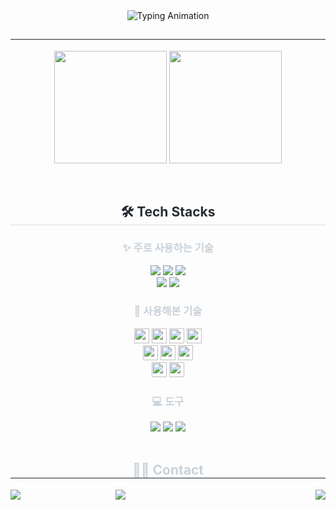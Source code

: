<div align="center">
    <!-- 상단 메시지 -->
    <img src="https://readme-typing-svg.demolab.com?font=Fira+Code&weight=600&pause=1000&color=918FE0&width=435&height=70&size=36&lines=Hi!+I'm+DongYoung" alt="Typing Animation">
<!--     <div style="text-align: left;"> 
        <h2 style="border-bottom: 1px solid #21262d; color: #c9d1d9;"> 🤗 </h2>
        <div style="font-weight: 700; font-size: 15px; color: #c9d1d9;"> 오늘도 화이팅🖐️ </div> 
    </div> -->
    <!-- GitHub Stats -->
    <h2 style="border-bottom: 1px solid #21262d; color: #c9d1d9;"></h2> 
    <p>
        <img height=180 src="https://github-readme-stats-veggie-garden.vercel.app/api?username=dahli4&show_icons=true&include_all_commits=true&theme=material-palenight&hide_border=true&bg_color=00000000&icon_color=E3E3E3A8&text_color=918FE0&title_color=918FE0&count_private=true&locale=kr" />
        <img height=180 src="https://github-readme-stats-veggie-garden.vercel.app/api/top-langs/?username=dahli4&exclude_repo=compVison&layout=compact&bg_color=00000000&title_color=918FE0&hide_border=true&text_color=918FE0&locale=kr" />
        <!--<img src="https://github-readme-activity-graph.vercel.app/graph?username=dahli4&theme=react-dark&bg_color=20232a&hide_border=true&line=8A87D0&color=918FE0" width=99.5%/>-->
    </p>
    <br> 
    <!-- Tech Stacks -->
    <h2 style="border-bottom: 1px solid #d8dee4; color: #282d33;"> 🛠️ Tech Stacks </h2> 
    <!-- 주로 사용하는 기술 -->
    <h3 style="color: #c9d1d9;">✨ 주로 사용하는 기술</h3>
    <div>
        <img src="https://img.shields.io/badge/IOS-000000?style=for-the-badge&logo=IOS&logoColor=white">
        <img src="https://img.shields.io/badge/Swift-F05138?style=for-the-badge&logo=Swift&logoColor=white">
        <img src="https://img.shields.io/badge/react-%2320232a.svg?style=for-the-badge&logo=react&logoColor=%2361DAFB">
        <br>
        <img src="https://img.shields.io/badge/Android-3DDC84?style=for-the-badge&logo=android&logoColor=white">
        <img src="https://img.shields.io/badge/kotlin-%237F52FF.svg?style=for-the-badge&logo=kotlin&logoColor=white">
    </div>
    <!-- 사용해본 기술 -->
    <h3 style="color: #c9d1d9;">🔧 사용해본 기술</h3>
    <div>
        <img src="https://img.shields.io/badge/Firebase-FFCA28?style=for-the-badge&logo=Firebase&logoColor=white" style="height: 24px;">
        <img src="https://img.shields.io/badge/javascript-F7DF1E?style=for-the-badge&logo=javascript&logoColor=black" style="height: 24px;">
        <img src="https://img.shields.io/badge/Flutter-02569B?style=for-the-badge&logo=Flutter&logoColor=white" style="height: 24px;">
        <img src="https://img.shields.io/badge/dart-%230175C2.svg?style=for-the-badge&logo=dart&logoColor=white" style="height: 24px;">
        <br />
        <img src="https://img.shields.io/badge/typescript-%23007ACC.svg?style=for-the-badge&logo=typescript&logoColor=white" style="height: 24px;">
        <img src="https://img.shields.io/badge/Java-007396?style=for-the-badge&logo=Java&logoColor=white" style="height: 24px;">
        <img src="https://img.shields.io/badge/Spring Boot-6DB33F?style=for-the-badge&logo=spring boot&logoColor=white" style="height: 24px;">
        <br />
        <img src="https://img.shields.io/badge/oracle-F80000?style=for-the-badge&logo=oracle&logoColor=white" style="height: 24px;">
        <img src="https://img.shields.io/badge/AWS-%23FF9900.svg?style=for-the-badge&logo=amazon-aws&logoColor=white" style="height: 24px;">
    </div>
    <!-- 도구 -->
    <h3 style="color: #c9d1d9;">💻 도구</h3>
    <div>
        <!-- <img src="https://img.shields.io/badge/linux-FCC624?style=for-the-badge&logo=linux&logoColor=black"> -->
        <img src="https://img.shields.io/badge/Figma-F24E1E?style=for-the-badge&logo=figma&logoColor=white">
        <img src="https://img.shields.io/badge/Notion-000000?style=for-the-badge&logo=Notion&logoColor=white">
        <img src="https://img.shields.io/badge/Slack-4A154B?style=for-the-badge&logo=Slack&logoColor=white">
    </div>
    <br>
<!-- 연락처 및 블로그 -->
    <h2 style="border-bottom: 1px solid #21262d; color: #c9d1d9;"> 🧑‍💻 Contact </h2>
    <div style="display: flex; justify-content: space-between; align-items: center; gap: 15px;">
        <!-- Gmail Badge -->
        <a href="mailto:hellrot00@gmail.com">
            <img src="https://img.shields.io/badge/Gmail-EA4335?style=for-the-badge&logo=Gmail&logoColor=white">
        </a>
        <a href="mailto:arhaxoda@naver.com">
            <img src="http://img.shields.io/badge/Naver-03C75A?style=for-the-badge&logo=naver&logoColor=white">
        </a>
        <br />
        <!-- Tistory Badge -->
        <a href="https://agutongtong.tistory.com/">
            <img src="https://img.shields.io/badge/Tistory-000000?style=for-the-badge&logo=Tistory&logoColor=white">
        </a>
    </div>
</div>
